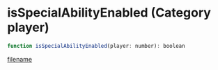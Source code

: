 # isSpecialAbilityEnabled (Category player)

```js
function isSpecialAbilityEnabled(player: number): boolean
```

[filename](isSpecialAbilityEnabled_m.md ':include')